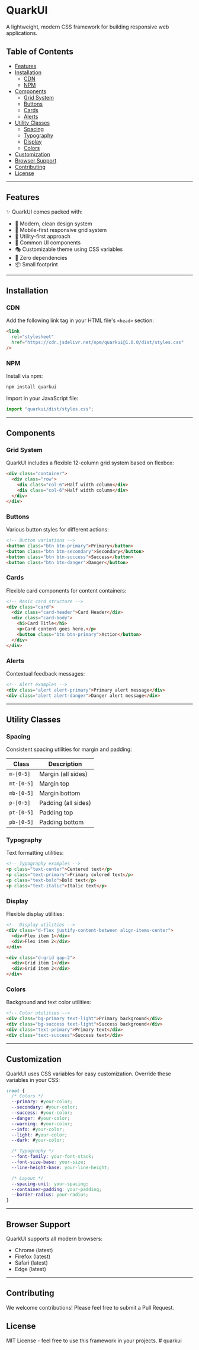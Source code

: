 # QuarkUI

A lightweight, modern CSS framework for building responsive web applications.

## Table of Contents

- [Features](#features)
- [Installation](#installation)
  - [CDN](#cdn)
  - [NPM](#npm)
- [Components](#components)
  - [Grid System](#grid-system)
  - [Buttons](#buttons)
  - [Cards](#cards)
  - [Alerts](#alerts)
- [Utility Classes](#utility-classes)
  - [Spacing](#spacing)
  - [Typography](#typography)
  - [Display](#display)
  - [Colors](#colors)
- [Customization](#customization)
- [Browser Support](#browser-support)
- [Contributing](#contributing)
- [License](#license)

---

## Features

✨ QuarkUI comes packed with:

- 🎨 Modern, clean design system
- 📱 Mobile-first responsive grid system
- 🎯 Utility-first approach
- 🧩 Common UI components
- 🎭 Customizable theme using CSS variables
- 🚀 Zero dependencies
- 📦 Small footprint

---

## Installation

### CDN

Add the following link tag in your HTML file's `<head>` section:

```html
<link
  rel="stylesheet"
  href="https://cdn.jsdelivr.net/npm/quarkui@1.0.0/dist/styles.css"
/>
```

### NPM

Install via npm:

```bash
npm install quarkui
```

Import in your JavaScript file:

```javascript
import "quarkui/dist/styles.css";
```

---

## Components

### Grid System

QuarkUI includes a flexible 12-column grid system based on flexbox:

```html
<div class="container">
  <div class="row">
    <div class="col-6">Half width column</div>
    <div class="col-6">Half width column</div>
  </div>
</div>
```

### Buttons

Various button styles for different actions:

```html
<!-- Button variations -->
<button class="btn btn-primary">Primary</button>
<button class="btn btn-secondary">Secondary</button>
<button class="btn btn-success">Success</button>
<button class="btn btn-danger">Danger</button>
```

### Cards

Flexible card components for content containers:

```html
<!-- Basic card structure -->
<div class="card">
  <div class="card-header">Card Header</div>
  <div class="card-body">
    <h5>Card Title</h5>
    <p>Card content goes here.</p>
    <button class="btn btn-primary">Action</button>
  </div>
</div>
```

### Alerts

Contextual feedback messages:

```html
<!-- Alert examples -->
<div class="alert alert-primary">Primary alert message</div>
<div class="alert alert-danger">Danger alert message</div>
```

---

## Utility Classes

### Spacing

Consistent spacing utilities for margin and padding:

| Class      | Description         |
| ---------- | ------------------- |
| `m-[0-5]`  | Margin (all sides)  |
| `mt-[0-5]` | Margin top          |
| `mb-[0-5]` | Margin bottom       |
| `p-[0-5]`  | Padding (all sides) |
| `pt-[0-5]` | Padding top         |
| `pb-[0-5]` | Padding bottom      |

### Typography

Text formatting utilities:

```html
<!-- Typography examples -->
<p class="text-center">Centered text</p>
<p class="text-primary">Primary colored text</p>
<p class="text-bold">Bold text</p>
<p class="text-italic">Italic text</p>
```

### Display

Flexible display utilities:

```html
<!-- Display utilities -->
<div class="d-flex justify-content-between align-items-center">
  <div>Flex item 1</div>
  <div>Flex item 2</div>
</div>

<div class="d-grid gap-2">
  <div>Grid item 1</div>
  <div>Grid item 2</div>
</div>
```

### Colors

Background and text color utilities:

```html
<!-- Color utilities -->
<div class="bg-primary text-light">Primary background</div>
<div class="bg-success text-light">Success background</div>
<div class="text-primary">Primary text</div>
<div class="text-success">Success text</div>
```

---

## Customization

QuarkUI uses CSS variables for easy customization. Override these variables in your CSS:

```css
:root {
  /* Colors */
  --primary: #your-color;
  --secondary: #your-color;
  --success: #your-color;
  --danger: #your-color;
  --warning: #your-color;
  --info: #your-color;
  --light: #your-color;
  --dark: #your-color;

  /* Typography */
  --font-family: your-font-stack;
  --font-size-base: your-size;
  --line-height-base: your-line-height;

  /* Layout */
  --spacing-unit: your-spacing;
  --container-padding: your-padding;
  --border-radius: your-radius;
}
```

---

## Browser Support

QuarkUI supports all modern browsers:

- Chrome (latest)
- Firefox (latest)
- Safari (latest)
- Edge (latest)

---

## Contributing

We welcome contributions! Please feel free to submit a Pull Request.

## License

MIT License - feel free to use this framework in your projects.
#   q u a r k u i 
 
 
